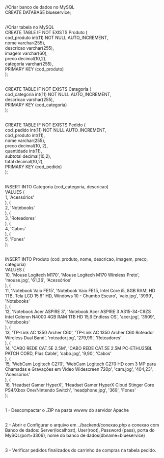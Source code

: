 //Criar banco de dados no MySQL <br>
CREATE DATABASE blueservice;<br><br>

//Criar tabela no MySQL<br>
CREATE TABLE IF NOT EXISTS Produto (<br>
    cod_produto int(11) NOT NULL AUTO_INCREMENT,<br>
    nome varchar(255),<br>
    descricao varchar(255),<br>
    imagem varchar(60),<br>
    preco decimal(10,2),<br>
    categoria varchar(255),<br>
    PRIMARY KEY (cod_produto)<br>
);<br><br>

CREATE TABLE IF NOT EXISTS Categoria (<br>
    cod_categoria int(11) NOT NULL AUTO_INCREMENT,<br>
    descricao varchar(255),<br>
    PRIMARY KEY (cod_categoria)<br>
);<br><br>

CREATE TABLE IF NOT EXISTS Pedido (<br>
    cod_pedido int(11) NOT NULL AUTO_INCREMENT,<br>
    cod_produto int(11),<br>
    nome varchar(255),<br>
    preco decimal(10, 2),<br>
    quantidade int(11),<br>
    subtotal decimal(10,2),<br>
    total decimal(10,2),<br>
    PRIMARY KEY (cod_pedido)<br>
);<br><br>

INSERT INTO Categoria (cod_categoria, descricao)<br>
VALUES (<br>
1, 'Acessórios'<br>
), (<br>
2, 'Notebooks'<br>
), (<br>
3, 'Roteadores'<br>
), (<br>
4, 'Cabos'<br>
), (<br>
5, 'Fones'<br>
);<br><br>

INSERT INTO Produto (cod_produto, nome, descricao, imagem, preco, categoria)<br>
VALUES (<br>
10, 'Mouse Logitech M170', 'Mouse Logitech M170 Wireless Preto', 'mouse.jpg', '61,36', 'Acessórios'<br>
), (<br>
11, 'Notebook Vaio FE15', 'Notebook Vaio FE15, Intel Core i5, 8GB RAM, HD 1TB, Tela LCD 15.6" HD, Windows 10 - Chumbo Escuro', 'vaio.jpg', '3999', 'Notebooks'<br>
), (<br>
12, 'Notebook Acer ASPIRE 3', 'Notebook Acer ASPIRE 3 A315-34-C6ZS Intel Celeron N4000 4GB RAM 1TB HD 15,6 Endless OS', 'acer.jpg', '3509', 'Notebooks'<br>
), (<br>
13, 'TP-Link AC 1350 Archer C60', 'TP-Link AC 1350 Archer C60 Roteador Wireless Dual Band', 'roteador.jpg', '279,99', 'Roteadores'<br>
), (<br>
14, 'CABO REDE CAT.5E 2.5M', 'CABO REDE CAT.5E 2.5M PC-ETHU25BL PATCH CORD, Plus Cable', 'cabo.jpg', '9,90', 'Cabos'<br>
), (<br>
15, 'WebCam Logitech C270', 'WebCam Logitech C270 HD com 3 MP para Chamadas e Gravações em Vídeo Widescreen 720p', 'cam.jpg', '404,23', 'Acessórios'<br>
), (<br>
16, 'Headset Gamer HyperX', 'Headset Gamer HyperX Cloud Stinger Core PS4/Xbox One/Nintendo Switch', 'headphone.jpg', '369', 'Fones'<br>
);<br>
<br>

1 - Descompactar o .ZIP na pasta wwww do servidor Apache<br><br>

2 - Abrir e Configurar o arquivo em ../backend/conexao.php a conexao com Banco de dados:
Server(localhost), User(root), Password (pass), porta do MySQL(port=3306), nome do banco de dados(dbname=blueservice)<br><br>

3 - Verificar pedidos finalizados do carrinho de compras na tabela pedido.
